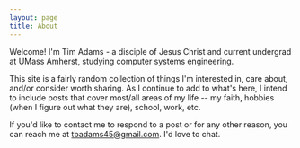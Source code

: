 ```yaml
---
layout: page
title: About
---
```


Welcome! I'm Tim Adams - a disciple of Jesus Christ and current undergrad at UMass Amherst, studying computer systems engineering. 

This site is a fairly random collection of things I'm interested in, care about, and/or consider worth sharing. As I continue to add to what's here, I intend to include posts that cover most/all areas of my life -- my faith, hobbies (when I figure out what they are), school, work, etc.

If you'd like to contact me to respond to a post or for any other reason, you can reach me at tbadams45@gmail.com. I'd love to chat.